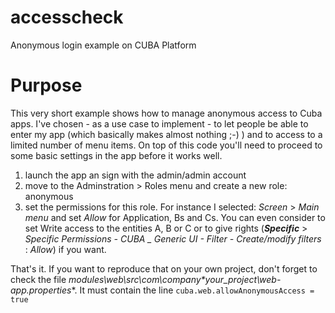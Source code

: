 # accesscheck
Anonymous login example on CUBA Platform

# Purpose
This very short example shows how to manage anonymous access to Cuba apps.
I've chosen - as a use case to implement - to let people be able to enter my app (which basically makes almost nothing ;-) ) and to access to a limited number of menu items.
On top of this code you'll need to proceed to some basic settings in the app before it works well.

1. launch the app an sign with the admin/admin account
2. move to the Adminstration > Roles menu and create a new role: anonymous
3. set the permissions for this role. For instance I selected: *Screen* > *Main menu* and set *Allow* for Application, Bs and Cs. You can even consider to set Write access to the entities A, B or C or to give rights (***Specific*** > *Specific Permissions - CUBA _ Generic UI - Filter - Create/modify filters* : *Allow*) if you want.

That's it. If you want to reproduce that on your own project, don't forget to check the file **modules\web\src\com\company\*your_project*\web-app.properties**. It must contain the line
`cuba.web.allowAnonymousAccess = true`
